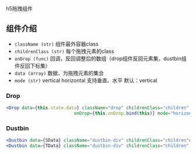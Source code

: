 h5拖拽组件


## 组件介绍


- `className (str)`  组件最外容器class
- `childrenClass (str)`  每个拖拽元素的class
- `onDrop (func)` 回调，反回调整后的数组（drop组件反回元素集，dustbin组件反回下标集）
- `data (array)` 数据，为拖拽元素的集合
- `mode (str)`    vertical  horizontal 支持垂直、水平   默认：vertical

### Drop
```jsx
<Drop data={this.state.data} className="drop" childrenClass="children"
                          onDrop={this.onDrop.bind(this)} mode="horizontal"/>
 ```
### Dustbin
 ```jsx
 <Dustbin data={SData} className="dustbin-div" childrenClass="children"onDrop={this.onDropS.bind(this)} mode="horizontal"/>
 <Dustbin data={TData} className="dustbin-div" childrenClass="children" onDrop={this.onDropT.bind(this)} mode="horizontal"/>
 ```